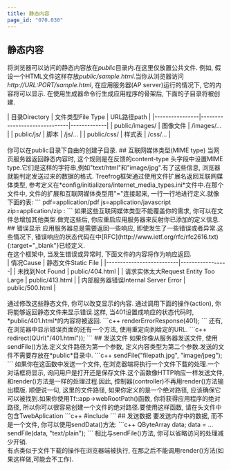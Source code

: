 ```yaml
---
title: 静态内容
page_id: "070.030"
---
```

## 静态内容
将浏览器可以访问的静态内容放在*public*目录内.在这里仅放置公共文件.
例如, 假设一个HTML文件这样存放*public/sample.html*.当你从浏览器访问*http://URL:PORT/sample.html*, 在应用服务器(AP server)运行的情况下, 它的内容将可以显示.
在使用生成器命令行生成应用程序的骨架后, 下面的子目录将被创建.
<div class="table-div" markdown="1">
| 目录Directory      | 文件类型File Type                    | URL路径path    |
|----------------|------------------------------|-------------|
| public/images/ | 图像文件                  | /images/... |
| public/js/     | 脚本                     | /js/... |
| public/css/    | 样式表 | /css/... |
</div><br>
你可以在public目录下自由的创建子目录.
## 互联网媒体类型(MIME type)
当网页服务器返回静态内容时, 这个规则是在反馈的content-type 头字段中设置MIME type.它们是这样的字符串,例如"text/html"和"image/jpg".有了这些信息, 浏览器就能判定发送过来的数据的格式.
Treefrog框架通过使用文件扩展名返回互联网媒体类型, 参考定义在*config/initializers/internet_media_types.ini*文件中.在那个文件中,  文件的扩展和互联网媒体类型用"="连接起来, 一行一行地进行定义.就像下面的表:
```
pdf=application/pdf
js=application/javascript
zip=application/zip
:
```
如果这些互联网媒体类型不能覆盖你的需求, 你可以在文件总增加其他类型.做完这些后, 你应重启应用服务器来反射你已添加的定义信息.
## 错误显示
应用服务器总是需要返回一些响应, 即使发生了一些错误或者异常.这些情况下, 错误响应的状态代码在中[RFC](http://www.ietf.org/rfc/rfc2616.txt){:target="_blank"}已经定义.<br>
在这个框架中, 当发生错误或异常时, 下面文件的内容将作为响应返回.
<div class="table-div" markdown="1">
| 情况Cause                    | 静态文件Static File     |
|--------------------------|-----------------|
| 未找到Not Found                | public/404.html |
| 请求实体太大Request Entity Too Large | public/413.html |
| 内部服务器错误Internal Server Error    | public/500.html |
</div><br>
通过修改这些静态文件, 你可以改变显示的内容.
通过调用下面的操作(action), 你将能够返回静态文件来显示错误.这样, 当401设置成响应的状态代码时, *public/401.html*的内容将被返回.
```c++
renderErrorResponse(401);
```
还有, 在浏览器中显示错误页面的还有一个方法, 使用重定向到给定的URL.
```c++
redirect(QUrl("/401.html"));
```
## 发送文件
如果你像从服务器发送文件, 使用sendFile()方法.定义文件路径为第一个参数, 定义内容类型为第二个参数.发送的文件不需要存放在*public*目录中.
```c++
sendFile("filepath.jpg", "image/jpeg");
```
如果你在这函数中发送一个文件, 在浏览器端将执行一个文件下载的处理.一个对话框将显示, 询问用户是打开还是保存文件.这个函数像HTTP响应一样发送文件, 和render()方法是一样的处理过程.因此, 控制器(controller)不再用render()方法输出模版.
顺便说一句, 这里的文件路径, 如果你定义的是一个绝对路径, 应该确保它可以被找到.如果你使用Tf::app->webRootPath()函数, 你将获得应用程序的绝对路径, 所以你可以很容易创建一个文件的绝对路径.要使用这样函数, 请在头文件中包含TwebAplication
```c++
#include <TWebApplication>
``` 
## 发送数据
要发送内存中的数据, 而不是一个文件, 你可以使用sendData()方法:
```c++
QByteArray data;
data = ...
sendFile(data, "text/plain");
``` 
相比与sendFile()方法, 你可以省略访问的处理减少开销.<br>
有点类似于文件下载的操作在浏览器端被执行, 在那之后不能调用render()方法(如果这样做,可能会不工作).